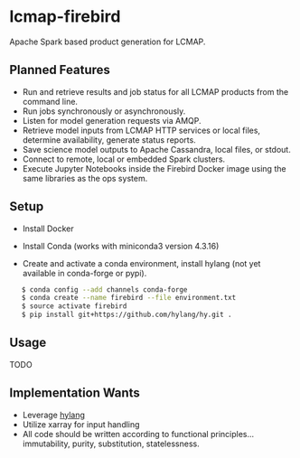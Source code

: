 # lcmap-firebird
Apache Spark based product generation for LCMAP.

## Planned Features
* Run and retrieve results and job status for all LCMAP products from the command line.
* Run jobs synchronously or asynchronously.
* Listen for model generation requests via AMQP.
* Retrieve model inputs from LCMAP HTTP services or local files, determine availability, generate status reports.
* Save science model outputs to Apache Cassandra, local files, or stdout.
* Connect to remote, local or embedded Spark clusters.
* Execute Jupyter Notebooks inside the Firebird Docker image using the same libraries as the ops system.

## Setup

* Install Docker

* Install Conda (works with miniconda3 version 4.3.16)

* Create and activate a conda environment, install hylang (not yet available in conda-forge or pypi).
```bash
   $ conda config --add channels conda-forge 
   $ conda create --name firebird --file environment.txt
   $ source activate firebird
   $ pip install git+https://github.com/hylang/hy.git .
```

## Usage
TODO

## Implementation Wants
* Leverage [hylang](http://docs.hylang.org/en/latest/)
* Utilize xarray for input handling
* All code should be written according to functional principles... immutability, purity, substitution, statelessness.

